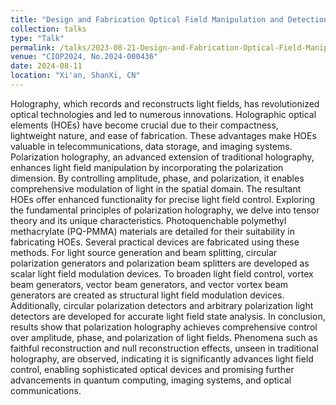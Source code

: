 ```yaml
---
title: "Design and Fabrication Optical Field Manipulation and Detection Devices with Polarization Holography"
collection: talks
type: "Talk"
permalink: /talks/2023-08-21-Design-and-Fabrication-Optical-Field-Manipulation-and-Detection-Devices-with-Polarization-Holography
venue: "CIOP2024, No.2024-000436"
date: 2024-08-11
location: "Xi'an, ShanXi, CN"
---
```


Holography, which records and reconstructs light fields, has revolutionized optical technologies and led to numerous innovations. Holographic optical elements (HOEs) have become crucial due to their compactness, lightweight nature, and ease of fabrication. These advantages make HOEs valuable in telecommunications, data storage, and imaging systems. Polarization holography, an advanced extension of traditional holography, enhances light field manipulation by incorporating the polarization dimension. By controlling amplitude, phase, and polarization, it enables comprehensive modulation of light in the spatial domain. The resultant HOEs offer enhanced functionality for precise light field control.
Exploring the fundamental principles of polarization holography, we delve into tensor theory and its unique characteristics. Photoquenchable polymethyl methacrylate (PQ-PMMA) materials are detailed for their suitability in fabricating HOEs. Several practical devices are fabricated using these methods. For light source generation and beam splitting, circular polarization generators and polarization beam splitters are developed as scalar light field modulation devices. To broaden light field control, vortex beam generators, vector beam generators, and vector vortex beam generators are created as structural light field modulation devices. Additionally, circular polarization detectors and arbitrary polarization light detectors are developed for accurate light field state analysis.
In conclusion, results show that polarization holography achieves comprehensive control over amplitude, phase, and polarization of light fields. Phenomena such as faithful reconstruction and null reconstruction effects, unseen in traditional holography, are observed, indicating it is significantly advances light field control, enabling sophisticated optical devices and promising further advancements in quantum computing, imaging systems, and optical communications.
